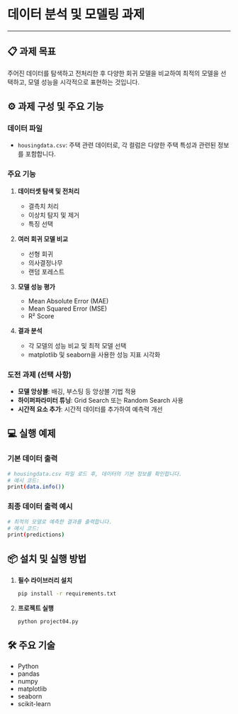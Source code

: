 # 데이터 분석 및 모델링 과제

---

## 📋 과제 목표

주어진 데이터를 탐색하고 전처리한 후 다양한 회귀 모델을 비교하여 최적의 모델을 선택하고, 모델 성능을 시각적으로 표현하는 것입니다.

## ⚙️ 과제 구성 및 주요 기능

### 데이터 파일

- `housingdata.csv`: 주택 관련 데이터로, 각 컬럼은 다양한 주택 특성과 관련된 정보를 포함합니다.

### 주요 기능

1. **데이터셋 탐색 및 전처리**

   - 결측치 처리
   - 이상치 탐지 및 제거
   - 특징 선택

2. **여러 회귀 모델 비교**

   - 선형 회귀
   - 의사결정나무
   - 랜덤 포레스트

3. **모델 성능 평가**

   - Mean Absolute Error (MAE)
   - Mean Squared Error (MSE)
   - R² Score

4. **결과 분석**

   - 각 모델의 성능 비교 및 최적 모델 선택
   - matplotlib 및 seaborn을 사용한 성능 지표 시각화

### 도전 과제 (선택 사항)

- **모델 앙상블**: 배깅, 부스팅 등 앙상블 기법 적용
- **하이퍼파라미터 튜닝**: Grid Search 또는 Random Search 사용
- **시간적 요소 추가**: 시간적 데이터를 추가하여 예측력 개선

## 💻 실행 예제

### 기본 데이터 출력

```bash
# housingdata.csv 파일 로드 후, 데이터의 기본 정보를 확인합니다.
# 예시 코드:
print(data.info())
```

### 최종 데이터 출력 예시

```bash
# 최적의 모델로 예측한 결과를 출력합니다.
# 예시 코드:
print(predictions)
```

## 📦 설치 및 실행 방법

1. **필수 라이브러리 설치**
   ```bash
   pip install -r requirements.txt
   ```
2. **프로젝트 실행**
   ```bash
   python project04.py
   ```

## 🛠️ 주요 기술

- Python
- pandas
- numpy
- matplotlib
- seaborn
- scikit-learn
